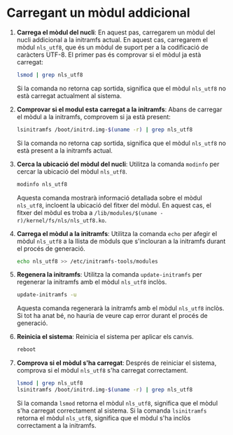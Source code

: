 # Carregant un mòdul addicional

1. **Carrega el mòdul del nucli**: En aquest pas, carregarem un mòdul del nucli addicional a la initramfs actual. En aquest cas, carregarem el mòdul `nls_utf8`, que és un mòdul de suport per a la codificació de caràcters UTF-8. El primer pas és comprovar si el mòdul ja està carregat:

    ```bash
    lsmod | grep nls_utf8
    ```

    Si la comanda no retorna cap sortida, significa que el mòdul `nls_utf8` no està carregat actualment al sistema.

2. **Comprovar si el modul esta carregat a la initramfs**: Abans de carregar el mòdul a la initramfs, comprovem si ja està present:

    ```bash
    lsinitramfs /boot/initrd.img-$(uname -r) | grep nls_utf8
    ```

    Si la comanda no retorna cap sortida, significa que el mòdul `nls_utf8` no està present a la initramfs actual.

3. **Cerca la ubicació del mòdul del nucli**: Utilitza la comanda `modinfo` per cercar la ubicació del mòdul `nls_utf8`.

    ```bash
    modinfo nls_utf8
    ```

    Aquesta comanda mostrarà informació detallada sobre el mòdul `nls_utf8`, incloent la ubicació del fitxer del mòdul. En aquest cas, el fitxer del mòdul es troba a `/lib/modules/$(uname -r)/kernel/fs/nls/nls_utf8.ko`.

4. **Carrega el mòdul a la initramfs**: Utilitza la comanda `echo` per afegir el mòdul `nls_utf8` a la llista de mòduls que s'inclouran a la initramfs durant el procés de generació.

    ```bash
    echo nls_utf8 >> /etc/initramfs-tools/modules
    ```

5. **Regenera la initramfs**: Utilitza la comanda `update-initramfs` per regenerar la initramfs amb el mòdul `nls_utf8` inclòs.

    ```bash
    update-initramfs -u
    ```

    Aquesta comanda regenerarà la initramfs amb el mòdul `nls_utf8` inclòs. Si tot ha anat bé, no hauria de veure cap error durant el procés de generació.

6. **Reinicia el sistema**: Reinicia el sistema per aplicar els canvis.

    ```bash
    reboot
    ```

7. **Comprova si el mòdul s'ha carregat**: Després de reiniciar el sistema, comprova si el mòdul `nls_utf8` s'ha carregat correctament.

    ```bash
    lsmod | grep nls_utf8
    lsinitramfs /boot/initrd.img-$(uname -r) | grep nls_utf8
    ```

    Si la comanda `lsmod` retorna el mòdul `nls_utf8`, significa que el mòdul s'ha carregat correctament al sistema. Si la comanda `lsinitramfs` retorna el mòdul `nls_utf8`, significa que el mòdul s'ha inclòs correctament a la initramfs.
